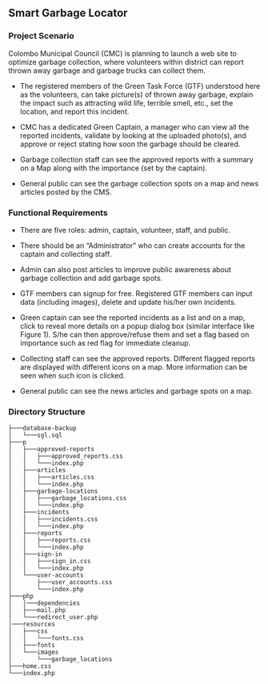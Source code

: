 ## Smart Garbage Locator

### Project Scenario

Colombo Municipal Council (CMC) is planning to launch a web site to optimize
garbage collection, where volunteers within district can report thrown away garbage
and garbage trucks can collect them.

* The registered members of the Green Task Force (GTF) understood here as the
volunteers, can take picture(s) of thrown away garbage, explain the impact such
as attracting wild life, terrible smell, etc., set the location, and report this incident.

* CMC has a dedicated Green Captain, a manager who can view all the reported
incidents, validate by looking at the uploaded photo(s), and approve or reject stating
how soon the garbage should be cleared.

* Garbage collection staff can see the approved reports with a summary on a Map
along with the importance (set by the captain).

* General public can see the garbage collection spots on a map and news articles
posted by the CMS.

### Functional Requirements

* There are five roles: admin, captain, volunteer, staff, and public.

* There should be an “Administrator” who can create accounts for the captain
and collecting staff.

* Admin can also post articles to improve public awareness about garbage
collection and add garbage spots.

* GTF members can signup for free. Registered GTF members can input data
(including images), delete and update his/her own incidents.

* Green captain can see the reported incidents as a list and on a map, click to
reveal more details on a popup dialog box (similar interface like Figure 1).
S/he can then approve/refuse them and set a flag based on importance such
as red flag for immediate cleanup.

* Collecting staff can see the approved reports. Different flagged reports are
displayed with different icons on a map. More information can be seen when
such icon is clicked.

* General public can see the news articles and garbage spots on a map.

### Directory Structure

```
├───database-backup
│   └───sgl.sql
├───p
│   ├───approved-reports
│   │   ├───approved_reports.css
│   │   └───index.php 
│   ├───articles
│   │   ├───articles.css
│   │   └───index.php 
│   ├───garbage-locations
│   │   ├───garbage_locations.css
│   │   └───index.php 
│   ├───incidents
│   │   ├───incidents.css
│   │   └───index.php 
│   ├───reports
│   │   ├───reports.css
│   │   └───index.php 
│   ├───sign-in
│   │   ├───sign_in.css
│   │   └───index.php 
│   └───user-accounts
│       ├───user_accounts.css
│       └───index.php 
├───php
│   │───dependencies
│   ├───mail.php
│   └───redirect_user.php
│───resources
│   ├───css
│   │   └───fonts.css 
│   ├───fonts
│   └───images
│       └───garbage_locations
├───home.css
└───index.php
```